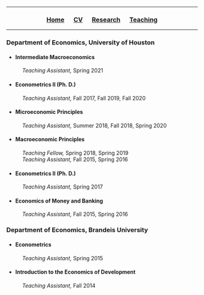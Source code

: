 ___

<h3> 
    <p align="center"> 
        <a href="https://xmgbautista.github.io/">Home</a> &emsp;
        <a href="https://xmgbautista.github.io/cv_xmgbautista.pdf">CV</a> &emsp;
        <a href="https://xmgbautista.github.io/research">Research</a> &emsp;
        <a href="https://xmgbautista.github.io/teaching">Teaching</a> 
    </p>
</h3>

___

<h3> Department of Economics, University of Houston </h3>
<ul>
    <li><h4> Intermediate Macroeconomics </h4> 
        &emsp; <em> Teaching Assistant, </em> Spring 2021 <br> </li>
    <li><h4> Econometrics II (Ph. D.) </h4>
        &emsp; <em> Teaching Assistant, </em> Fall 2017, Fall 2019, Fall 2020 <br> </li>
    <li><h4> Microeconomic Principles </h4>
        &emsp; <em> Teaching Assistant, </em> Summer 2018, Fall 2018, Spring 2020 <br> </li>
    <li><h4> Macroeconomic Principles </h4>
        &emsp; <em> Teaching Fellow, </em> Spring 2018, Spring 2019 <br>
        &emsp; <em> Teaching Assistant, </em> Fall 2015, Spring 2016 <br> </li>
    <li><h4> Econometrics II (Ph. D.) </h4>
        &emsp; <em> Teaching Assistant, </em> Spring 2017 <br> </li>
    <li><h4> Economics of Money and Banking </h4>
        &emsp; <em> Teaching Assistant, </em> Fall 2015, Spring 2016 <br> </li>
</ul>

<h3> Department of Economics, Brandeis University </h3>
<ul>
    <li><h4> Econometrics </h4>
        &emsp; <em> Teaching Assistant, </em> Spring 2015 <br> </li>
    <li><h4> Introduction to the Economics of Development </h4>
        &emsp; <em> Teaching Assistant, </em> Fall 2014 <br> </li>
</ul>
